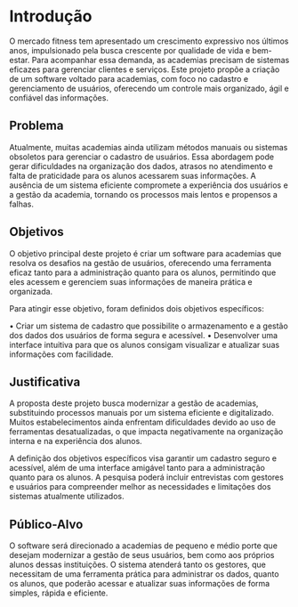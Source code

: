 # Introdução

O mercado fitness tem apresentado um crescimento expressivo nos últimos anos, impulsionado pela busca crescente por qualidade de vida e bem-estar. Para acompanhar essa demanda, as academias precisam de sistemas eficazes para gerenciar clientes e serviços. Este projeto propõe a criação de um software voltado para academias, com foco no cadastro e gerenciamento de usuários, oferecendo um controle mais organizado, ágil e confiável das informações.

## Problema

Atualmente, muitas academias ainda utilizam métodos manuais ou sistemas obsoletos para gerenciar o cadastro de usuários. Essa abordagem pode gerar dificuldades na organização dos dados, atrasos no atendimento e falta de praticidade para os alunos acessarem suas informações. A ausência de um sistema eficiente compromete a experiência dos usuários e a gestão da academia, tornando os processos mais lentos e propensos a falhas.

## Objetivos

O objetivo principal deste projeto é criar um software para academias que resolva os desafios na gestão de usuários, oferecendo uma ferramenta eficaz tanto para a administração quanto para os alunos, permitindo que eles acessem e gerenciem suas informações de maneira prática e organizada.

Para atingir esse objetivo, foram definidos dois objetivos específicos:

• Criar um sistema de cadastro que possibilite o armazenamento e a gestão dos dados dos usuários de forma segura e acessível.
• Desenvolver uma interface intuitiva para que os alunos consigam visualizar e atualizar suas informações com facilidade.

## Justificativa

A proposta deste projeto busca modernizar a gestão de academias, substituindo processos manuais por um sistema eficiente e digitalizado. Muitos estabelecimentos ainda enfrentam dificuldades devido ao uso de ferramentas desatualizadas, o que impacta negativamente na organização interna e na experiência dos alunos.

A definição dos objetivos específicos visa garantir um cadastro seguro e acessível, além de uma interface amigável tanto para a administração quanto para os alunos. A pesquisa poderá incluir entrevistas com gestores e usuários para compreender melhor as necessidades e limitações dos sistemas atualmente utilizados.

## Público-Alvo

O software será direcionado a academias de pequeno e médio porte que desejam modernizar a gestão de seus usuários, bem como aos próprios alunos dessas instituições. O sistema atenderá tanto os gestores, que necessitam de uma ferramenta prática para administrar os dados, quanto os alunos, que poderão acessar e atualizar suas informações de forma simples, rápida e eficiente.
